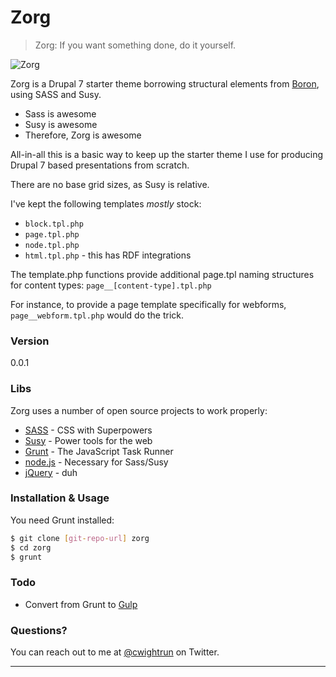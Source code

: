 # Zorg

> Zorg: If you want something done, do it yourself.

![Zorg](http://img2.wikia.nocookie.net/__cb20120505004033/villains/images/2/28/Jean-Baptiste_Emanuel_Zorg.jpg)

Zorg is a Drupal 7 starter theme borrowing structural elements from [Boron], using SASS and Susy.

  - Sass is awesome
  - Susy is awesome
  - Therefore, Zorg is awesome

All-in-all this is a basic way to keep up the starter theme I use for producing Drupal 7 based presentations from scratch.

There are no base grid sizes, as Susy is relative.

I've kept the following templates *mostly* stock:
 * `block.tpl.php`
 * `page.tpl.php`
 * `node.tpl.php`
 * `html.tpl.php` - this has RDF integrations

The template.php functions provide additional page.tpl naming structures for content types: `page__[content-type].tpl.php`

For instance, to provide a page template specifically for webforms, `page__webform.tpl.php` would do the trick.

### Version
0.0.1

### Libs

Zorg uses a number of open source projects to work properly:

* [SASS] - CSS with Superpowers
* [Susy] - Power tools for the web
* [Grunt] - The JavaScript Task Runner
* [node.js] - Necessary for Sass/Susy
* [jQuery] - duh

### Installation & Usage

You need Grunt installed:

```sh
$ git clone [git-repo-url] zorg
$ cd zorg
$ grunt
```

### Todo

* Convert from Grunt to [Gulp]

### Questions?

You can reach out to me at [@cwightrun] on Twitter.

---

[Boron]:https://www.drupal.org/project/boron
[Sass]:http://sass-lang.com/
[Susy]:http://susy.oddbird.net/
[Grunt]:http://gruntjs.com/
[Gulp]:http://gulpjs.com/
[node.js]:http://nodejs.org
[jQuery]:http://jquery.com
[@cwightrun]:http://twitter.com/cwightrun
